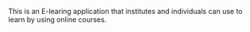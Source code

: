 This is an E-learing application that institutes and individuals can use to learn by using online courses.
